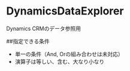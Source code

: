 ﻿# DynamicsDataExplorer
Dynamics CRMのデータ参照用

##指定できる条件
* 単一の条件（And, Orの組み合わせは未対応）
* 演算子は等しい、含む、大なり小なり
